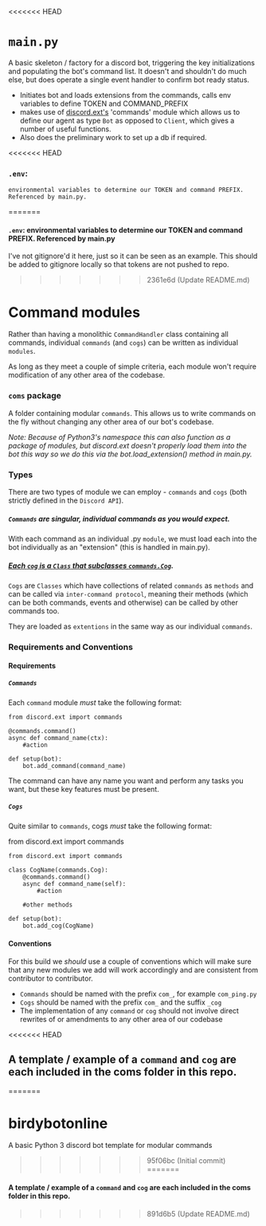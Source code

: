 <<<<<<< HEAD
# `main.py`

A basic skeleton / factory for a discord bot, triggering the key initializations and populating the bot's command list. It doesn't and shouldn't do much else, but does operate a single event handler to confirm bot ready status. 

- Initiates bot and loads extensions from the commands, calls env variables to define TOKEN and COMMAND_PREFIX
- makes use of [discord.ext's](https://discordpy.readthedocs.io/en/latest/index.html#extensions) 'commands' module which allows us to define our agent as type ```Bot``` as opposed to ```Client```, which gives a number of useful functions.
- Also does the preliminary work to set up a db if required.

<<<<<<< HEAD
### `.env`:
    environmental variables to determine our TOKEN and command PREFIX. Referenced by main.py.
=======
#### `.env`: environmental variables to determine our TOKEN and command PREFIX. Referenced by main.py

I've not gitignore'd it here, just so it can be seen as an example. This should be added to gitignore locally so that tokens are not pushed to repo.
>>>>>>> 2361e6d (Update README.md)

# Command modules

Rather than having a monolithic `CommandHandler` class containing all commands, individual `commands` (and `cogs`) can be written as individual `modules`.

As long as they meet a couple of simple criteria, each module won't require modification of any other area of the codebase.


### `coms` package

A folder containing modular `commands`. This allows us to write commands on the fly without changing any other area of our bot's codebase. 

*Note: Because of Python3's namespace this can also function as a package of modules, but discord.ext doesn't properly load them into the bot this way so we do this via the bot.load_extension() method in main.py.*

### Types

There are two types of module we can employ - `commands` and `cogs` (both strictly defined in the `Discord API`).

##### `Commands` are singular, individual commands as you would expect. 

With each command as an individual .py `module`, we must load each into the bot individually as an "extension" (this is handled in main.py).

##### [Each `cog` is a `Class` that subclasses `commands.Cog`](https://discordpy.readthedocs.io/en/latest/ext/commands/cogs.html#ext-commands-cogs). 

`Cogs` are `Classes` which have collections of related `commands` as `methods` and can be called via `inter-command protocol`, meaning their methods (which can be
both commands, events and otherwise) can be called by other commands too.

They are loaded as `extentions` in the same way as our individual `commands`.


### Requirements and Conventions

#### Requirements

##### `Commands`

Each `command` module *must* take the following format:

```
from discord.ext import commands

@commands.command()
async def command_name(ctx):
    #action

def setup(bot):
    bot.add_command(command_name)
```

The command can have any name you want and perform any tasks you want, but these key features must be present.

##### `Cogs`

Quite similar to `commands`, cogs *must* take the following format:

from discord.ext import commands

```
from discord.ext import commands

class CogName(commands.Cog):
    @commands.command()
    async def command_name(self):
        #action
    
    #other methods

def setup(bot):
    bot.add_cog(CogName)
```

#### Conventions

For this build we *should* use a couple of conventions which will make sure that any new modules we add will work accordingly
and are consistent from contributor to contributor.

* `Commands` should be named with the prefix `com_`, for example `com_ping.py`
* `Cogs` should be named with the prefix `com_` and the suffix `_cog`
* The implementation of any `command` or `cog` should not involve direct rewrites of or amendments to any other area of our codebase

<<<<<<< HEAD
## A template / example of a `command` and `cog` are each included in the coms folder in this repo.
=======
# birdybotonline
A basic Python 3 discord bot template for modular commands
>>>>>>> 95f06bc (Initial commit)
=======

#### A template / example of a `command` and `cog` are each included in the coms folder in this repo.
>>>>>>> 891d6b5 (Update README.md)
